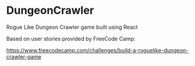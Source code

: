 # DungeonCrawler
Rogue Like Dungeon Crawler game built using React

Based on user stories provided by FreeCode Camp:

https://www.freecodecamp.com/challenges/build-a-roguelike-dungeon-crawler-game
